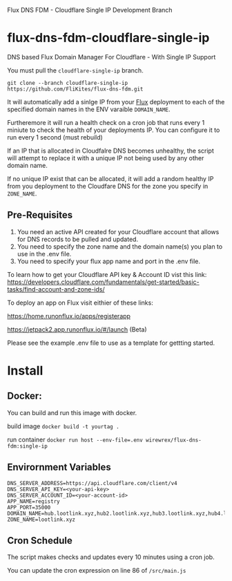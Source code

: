 Flux DNS FDM - Cloudflare Single IP Development Branch


# flux-dns-fdm-cloudflare-single-ip

DNS based Flux Domain Manager For Cloudflare - With Single IP Support

You must pull the `cloudflare-single-ip` branch.

`git clone --branch cloudflare-single-ip https://github.com/FliKites/flux-dns-fdm.git`

It will automatically add a sinlge IP from your [Flux](https://runonflux.io) deployment to each of the specified domain names in the ENV varaible `DOMAIN_NAME`.

Furtheremore it will run a health check on a cron job that runs every 1 miniute to check the health of your deployments IP. You can configure it to run every 1 second (must rebuild)

If an IP that is allocated in Cloudfalre DNS becomes unhealthy, the script will attempt to replace it with a unique IP not being used by any other domain name.

If no unique IP exist that can be allocated, it will add a random healthy IP from you deployment to the Cloudfare DNS for the zone you specify in `ZONE_NAME`. 

## Pre-Requisites

1. You need an active API created for your Cloudflare account that allows for DNS records to be pulled and updated.
2. You need to specify the zone name and the domain name(s) you plan to use in the .env file.
3. You need to specify your flux app name and port in the .env file.

To learn how to get your Cloudflare API key & Account ID vist this link:
https://developers.cloudflare.com/fundamentals/get-started/basic-tasks/find-account-and-zone-ids/

To deploy an app on Flux visit eithier of these links:

https://home.runonflux.io/apps/registerapp

https://jetpack2.app.runonflux.io/#/launch (Beta)


Please see the example .env file to use as a template for gettting started.

# Install


## Docker:

You can build and run this image with docker.

build image
`docker build -t yourtag .`

run container
`docker run host --env-file=.env wirewrex/flux-dns-fdm:single-ip`

## Envirornment Variables
```
DNS_SERVER_ADDRESS=https://api.cloudflare.com/client/v4
DNS_SERVER_API_KEY=<your-api-key>
DNS_SERVER_ACCOUNT_ID=<your-account-id>
APP_NAME=registry
APP_PORT=35000
DOMAIN_NAME=hub.lootlink.xyz,hub2.lootlink.xyz,hub3.lootlink.xyz,hub4.lootlink.xyz
ZONE_NAME=lootlink.xyz
```

## Cron Schedule

The script makes checks and updates every 10 minutes using a cron job.

You can update the cron expression on line 86 of `/src/main.js`
